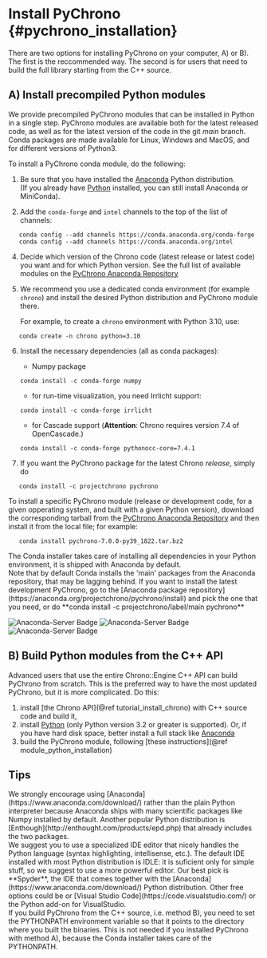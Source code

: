 Install PyChrono {#pychrono_installation}
==========================

There are two options for installing PyChrono on your computer, A) or B). 
The first is the reccommended way. The second is for users that need to build the full library starting from the C++ source.


## A) Install precompiled Python modules

We provide precompiled PyChrono modules that can be installed in Python in a single step. PyChrono modules are available both for the latest released code, as well as for the latest version of the code in the git *main* branch.  Conda packages are made available for Linux, Windows and MacOS, and for different versions of Python3.

To install a PyChrono conda module, do the following:

1. Be sure that you have installed the [Anaconda](https://www.anaconda.com/download/) Python distribution. <br>
   (If you already have [Python](http://www.python.org) installed, you can still install Anaconda or MiniConda).

2. Add the `conda-forge` and `intel` channels to the top of the list of channels:
```
   conda config --add channels https://conda.anaconda.org/conda-forge
   conda config --add channels https://conda.anaconda.org/intel
```   

4. Decide which version of the Chrono code (latest release or latest code) you want and for which Python version.  See the full list of available modules on the [PyChrono Anaconda Repository](https://anaconda.org/projectchrono/pychrono/files)

5. We recommend you use a dedicated conda environment (for example `chrono`) and install the desired Python distribution and PyChrono module there.

   For example, to create a `chrono` environment with Python 3.10, use:

```
   conda create -n chrono python=3.10
```   

6. Install the necessary dependencies (all as conda packages):

   - Numpy package
   ```
   conda install -c conda-forge numpy
   ```
   - for run-time visualization, you need Irrlicht support:
   ```
   conda install -c conda-forge irrlicht
   ```
   - for Cascade support (**Attention**: Chrono requires version 7.4 of OpenCascade.)
   ``` 
   conda install -c conda-forge pythonocc-core=7.4.1
   ```

7. If you want the PyChrono package for the latest Chrono *release*, simply do
```
   conda install -c projectchrono pychrono
```
   To install a specific PyChrono module (release or development code, for a given opperating system, and built with a given Python version), download the corresponding tarball from the [PyChrono Anaconda Repository](https://anaconda.org/projectchrono/pychrono/files) and then install it from the local file; for example:
```
   conda install pychrono-7.0.0-py39_1822.tar.bz2
```    

<div class="ce-info">
The Conda installer takes care of installing all dependencies in your Python environment, it is shipped
with Anaconda by default. 
</div>

<div class="ce-warning">
Note that by default  Conda installs the 'main' packages from the Anaconda repository, that may be lagging behind. 
If you want to install the latest development PyChrono, go to the [Anaconda package repository](https://anaconda.org/projectchrono/pychrono/install)
and pick the one that you need, or do **conda install -c projectchrono/label/main pychrono**
</div>

![Anaconda-Server Badge](https://anaconda.org/projectchrono/pychrono/badges/latest_release_date.svg)
![Anaconda-Server Badge](https://anaconda.org/projectchrono/pychrono/badges/platforms.svg)
![Anaconda-Server Badge](https://anaconda.org/projectchrono/pychrono/badges/installer/conda.svg)

   

## B) Build Python modules from the C++ API

Advanced users that use the entire Chrono::Engine C++ API can build PyChrono from scratch. 
This is the preferred way to have the most updated PyChrono, but it is more complicated.
Do this:

1. install [the Chrono API](@ref tutorial_install_chrono) with C++ source code and build it,
2. install [Python](http://www.python.org) (only Python version 3.2 or greater is supported). 
   Or, if you have hard disk space, better install a full stack like [Anaconda](https://www.anaconda.com/download/)
3. build the PyChrono module, following [these instructions](@ref module_python_installation)


## Tips

<div class="ce-info">
We strongly encourage using [Anaconda](https://www.anaconda.com/download/) rather 
than the plain Python interpreter because Anaconda ships with many scientific packages like Numpy installed by default.
Another popular Python distribution is [Enthough](http://enthought.com/products/epd.php) that already includes the two packages.
</div>

<div class="ce-info">
We suggest you to use a specialized IDE editor that nicely handles 
the Python language (syntax highlighting, intellisense, etc.). 
The default IDE installed with most Python distribution is IDLE: 
it is suficient only for simple stuff, so we suggest to use a more powerful editor. 
Our best pick is **Spyder**, the IDE that comes together with 
the [Anaconda](https://www.anaconda.com/download/) Python distribution. Other free options could be
or [Visual Studio Code](https://code.visualstudio.com/) or the Python add-on for VisualStudio.
</div>

<div class="ce-warning">
If you build PyChrono from the C++ source, i.e. method B), you need to set the PYTHONPATH environment variable so that it points
to the directory where you built the binaries. 
This is not needed if you installed PyChrono with method A), because the Conda installer takes care of the PYTHONPATH.
</div>

